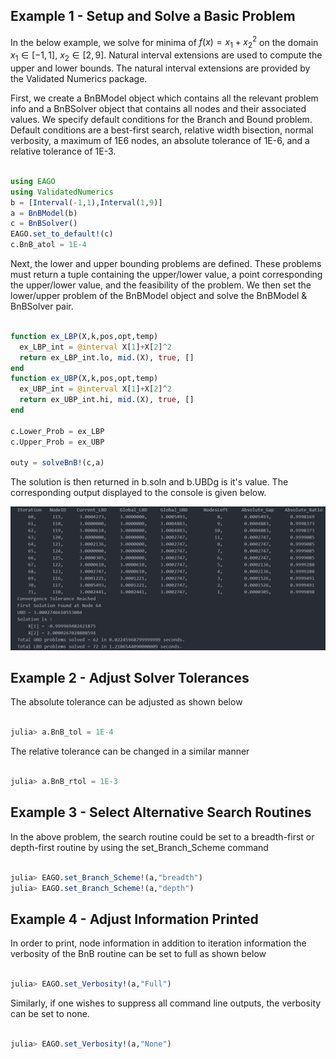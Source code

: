 ## Example 1 - Setup and Solve a Basic Problem
In the below example, we solve for minima of $f(x)=x_1+x_2^2$ on the domain $x_1 \in [-1,1]$, $x_2 \in [2,9]$. Natural interval extensions are used to compute the upper and lower bounds. The natural interval extensions are provided by the Validated Numerics package.

First, we create a BnBModel object which contains all the relevant problem info and a BnBSolver object that contains all nodes and their associated values. We specify default conditions for the Branch and Bound problem. Default conditions are a best-first search, relative width bisection, normal verbosity, a maximum of 1E6 nodes, an absolute tolerance of 1E-6, and a relative tolerance of 1E-3.

```julia

using EAGO
using ValidatedNumerics
b = [Interval(-1,1),Interval(1,9)]
a = BnBModel(b)
c = BnBSolver()
EAGO.set_to_default!(c)
c.BnB_atol = 1E-4

```

Next, the lower and upper bounding problems are defined. These problems must return a tuple containing the upper/lower value, a point corresponding the upper/lower value, and the feasibility of the problem. We then set the lower/upper problem of the BnBModel object and solve the BnBModel & BnBSolver pair.

```julia

function ex_LBP(X,k,pos,opt,temp)
  ex_LBP_int = @interval X[1]+X[2]^2
  return ex_LBP_int.lo, mid.(X), true, []
end
function ex_UBP(X,k,pos,opt,temp)
  ex_UBP_int = @interval X[1]+X[2]^2
  return ex_UBP_int.hi, mid.(X), true, []
end

c.Lower_Prob = ex_LBP
c.Upper_Prob = ex_UBP

outy = solveBnB!(c,a)

```
The solution is then returned in b.soln and b.UBDg is it's value. The corresponding output displayed to the console is given below.

![BnBChart2](BnBChart2.png)

## Example 2 - Adjust Solver Tolerances
The absolute tolerance can be adjusted as shown below

```julia

julia> a.BnB_tol = 1E-4

```

The relative tolerance can be changed in a similar manner

```julia

julia> a.BnB_rtol = 1E-3

```

## Example 3 - Select Alternative Search Routines
In the above problem, the search routine could be set to a breadth-first or depth-first routine by using the set_Branch_Scheme command

```julia

julia> EAGO.set_Branch_Scheme!(a,"breadth")
julia> EAGO.set_Branch_Scheme!(a,"depth")

```
## Example 4 - Adjust Information Printed
In order to print, node information in addition to iteration information the verbosity of the BnB routine can be set to full as shown below

```julia

julia> EAGO.set_Verbosity!(a,"Full")

```
Similarly, if one wishes to suppress all command line outputs, the verbosity can be set to none.

```julia

julia> EAGO.set_Verbosity!(a,"None")

```

